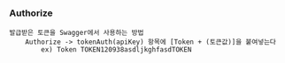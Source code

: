 ### Authorize

    발급받은 토큰을 Swagger에서 사용하는 방법
        Authorize -> tokenAuth(apiKey) 항목에 [Token + (토큰값)]을 붙여넣는다
            ex) Token TOKEN120938asdljkghfasdTOKEN